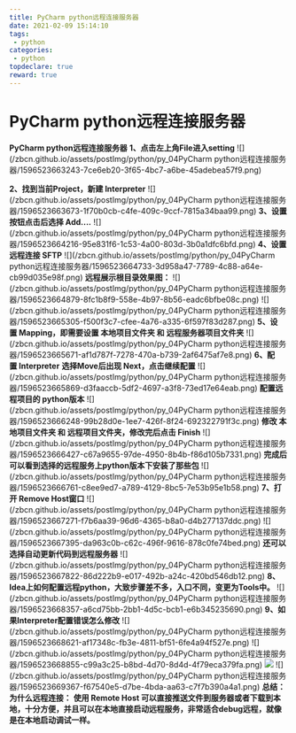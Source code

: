 ```yaml
---
title: PyCharm python远程连接服务器
date: 2021-02-09 15:14:10
tags:
 - python
categories:
 - python
topdeclare: true
reward: true
---
```


# PyCharm python远程连接服务器

**PyCharm python远程连接服务器**
**1、点击左上角File进入setting**
![](/zbcn.github.io/assets/postImg/python/py_04PyCharm python远程连接服务器/1596523663243-7ce6eb20-3f65-4bc7-a6be-45adebea57f9.png)

<!--more-->

**2、找到当前Project，新建 Interpreter**
![](/zbcn.github.io/assets/postImg/python/py_04PyCharm python远程连接服务器/1596523663673-1f70b0cb-c4fe-409c-9ccf-7815a34baa99.png)
**3、设置按钮点击后选择 Add....**
![](/zbcn.github.io/assets/postImg/python/py_04PyCharm python远程连接服务器/1596523664216-95e831f6-1c53-4a00-803d-3b0a1dfc6bfd.png)
**4、设置远程连接 SFTP**
![](/zbcn.github.io/assets/postImg/python/py_04PyCharm python远程连接服务器/1596523664733-3d958a47-7789-4c88-a64e-cb99d035e98f.png)
**远程展示根目录效果图：**
![](/zbcn.github.io/assets/postImg/python/py_04PyCharm python远程连接服务器/1596523664879-8fc1b8f9-558e-4b97-8b56-eadc6bfbe08c.png)
![](/zbcn.github.io/assets/postImg/python/py_04PyCharm python远程连接服务器/1596523665305-f500f3c7-cfee-4a76-a335-6f597f83d287.png)
**5、设置 Mapping，即需要设置 本地项目文件夹 和 远程服务器项目文件夹**
![](/zbcn.github.io/assets/postImg/python/py_04PyCharm python远程连接服务器/1596523665671-af1d787f-7278-470a-b739-2af6475af7e8.png)
**6、配置 Interpreter**
**选择Move后出现 Next，点击继续配置**
![](/zbcn.github.io/assets/postImg/python/py_04PyCharm python远程连接服务器/1596523665869-d3faaccb-5df2-4697-a3f8-73ed17e64eab.png)
**配置远程项目的 python版本**
![](/zbcn.github.io/assets/postImg/python/py_04PyCharm python远程连接服务器/1596523666248-99b28d0e-1ee7-426f-8f24-692322791f3c.png)
**修改 本地项目文件夹 和 远程项目文件夹，修改完后点击 Finish**
![](/zbcn.github.io/assets/postImg/python/py_04PyCharm python远程连接服务器/1596523666427-c67a9655-97de-4950-8b4b-f86d105b7331.png)
**完成后可以看到选择的远程服务上python版本下安装了那些包**
![](/zbcn.github.io/assets/postImg/python/py_04PyCharm python远程连接服务器/1596523666761-c8ee9ed7-a789-4129-8bc5-7e53b95e1b58.png)
**7、打开 Remove Host窗口**
![](/zbcn.github.io/assets/postImg/python/py_04PyCharm python远程连接服务器/1596523667271-f7b6aa39-96d6-4365-b8a0-d4b277137ddc.png)
![](/zbcn.github.io/assets/postImg/python/py_04PyCharm python远程连接服务器/1596523667395-da963c0b-c62c-496f-9616-878c0fe74bed.png)
**还可以选择自动更新代码到远程服务器**
![](/zbcn.github.io/assets/postImg/python/py_04PyCharm python远程连接服务器/1596523667822-86d222b9-e017-492b-a24c-420bd546db12.png)
**8、Idea上如何配置远程python，大致步骤差不多，入口不同，变更为Tools中。**
![](/zbcn.github.io/assets/postImg/python/py_04PyCharm python远程连接服务器/1596523668357-a6cd75bb-2bb1-4d5c-bcb1-e6b345235690.png)
**9、如果Interpreter配置错误怎么修改**
![](/zbcn.github.io/assets/postImg/python/py_04PyCharm python远程连接服务器/1596523668621-af17348c-fb3e-4811-bf51-6fe4a94f527e.png)
![](/zbcn.github.io/assets/postImg/python/py_04PyCharm python远程连接服务器/1596523668855-c99a3c25-b8bd-4d70-8d4d-4f79eca379fa.png)
![](https://cdn.nlark.com/yuque/0/2020/png/603072/1596523669011-ffa25dca-d515-4fd7-8e79-aef138d4f09b.png#height=200&width=415)
![](/zbcn.github.io/assets/postImg/python/py_04PyCharm python远程连接服务器/1596523669367-f67540e5-d7be-4bda-aa63-c7f7b390a4a1.png)
**总结：为什么远程连接：**
**使用 Remote Host 可以直接推送文件到服务器或者下载到本地，十分方便，并且可以在本地直接启动远程服务，非常适合debug远程，就像是在本地启动调试一样。**

